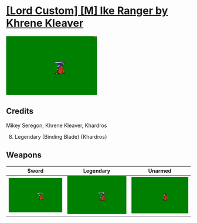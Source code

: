 # [\[Lord Custom\] \[M\] Ike Ranger by Khrene Kleaver](./)

<img src="./1.%20Sword/Sword_000.png" alt="[Lord Custom] [M] Ike Ranger by Khrene Kleaver standing" />

## Credits

Mikey Seregon, Khrene Kleaver, Khardros

8. Legendary (Binding Blade) {Khardros}

## Weapons


|Sword |Legendary |Unarmed |
|  :---: | :---: | :---: |
| <img alt="Sword animation" src="./1.%20Sword/Sword.gif" /> | <img alt="Legendary animation" src="./8.%20Legendary%20(Binding%20Blade)/Legendary.gif" /> | <img alt="Unarmed animation" src="./8.%20Unarmed/Unarmed.gif" /> |
